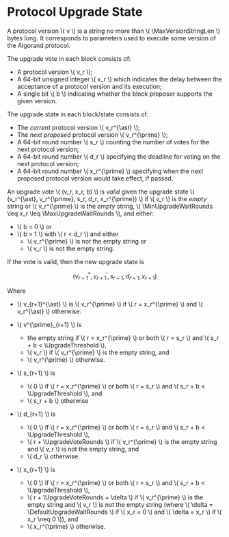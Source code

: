 $$
\newcommand \MaxVersionStringLen {V_{\max}}
\newcommand \DefaultUpgradeWaitRounds {\delta_x}
\newcommand \MaxUpgradeWaitRounds {\delta_{x_{\max}}}
\newcommand \MinUpgradeWaitRounds {\delta_{x_{\min}}}
\newcommand \UpgradeThreshold {\tau}
\newcommand \UpgradeVoteRounds {\delta_d}
$$

# Protocol Upgrade State

A protocol version \\( v \\) is a string no more than \\( \MaxVersionStringLen \\)
bytes long. It corresponds to parameters used to execute some version of the Algorand
protocol.

The upgrade vote in each block consists of:

- A protocol version \\( v_r \\);
- A 64-bit unsigned integer \\( x_r \\) which indicates the delay between the acceptance
of a protocol version and its execution;
- A single bit \\( b \\) indicating whether the block proposer supports the given
version.

The upgrade state in each block/state consists of:

- The _current_ protocol version \\( v_r^{\ast} \\);
- The _next proposed_ protocol version \\( v_r^{\prime} \\);
- A 64-bit round number \\( s_r \\) counting the number of votes for the next protocol
version;
- A 64-bit round number \\( d_r \\) specifying the deadline for voting on the next
protocol version;
- A 64-bit round number \\( x_r^{\prime} \\) specifying when the next proposed protocol
version would take effect, if passed.

An upgrade vote \\( (v_r, x_r, b) \\) is _valid_ given the upgrade state
\\( (v_r^{\ast}, v_r^{\prime}, s_r, d_r, x_r^{\prime}) \\) if \\( v_r \\) is the _empty_ string
or \\( v_r^{\prime} \\) is the _empty_ string, \\( \MinUpgradeWaitRounds \leq x_r \leq \MaxUpgradeWaitRounds \\), and either:

- \\( b = 0 \\) or
- \\( b = 1 \\) with \\( r < d_r \\) and either
  - \\( v_r^{\prime} \\) is not the empty string or
  - \\( v_r \\) is not the empty string.

If the vote is valid, then the new upgrade state is

$$
(v_{r+1}^{\ast}, v_{r+1}^{\prime}, s_{r+1}, d_{r+1}, x_{r+1})
$$

Where

- \\( v_{r+1}^{\ast} \\) is \\( v_r^{\prime} \\) if \\( r = x_r^{\prime} \\) and \\( v_r^{\ast} \\)
otherwise.
- \\( v^{\prime}_{r+1} \\) is
  - the empty string if \\( r = x_r^{\prime} \\) or both \\( r = s_r \\) and
  \\( s_r + b < \UpgradeThreshold \\),
  - \\( v_r \\) if \\( v_r^{\prime} \\) is the empty string, and
  - \\( v_r^{\prime} \\) otherwise.

- \\( s_{r+1} \\) is
  - \\( 0 \\) if \\( r = x_r^{\prime} \\) or both \\( r = s_r \\) and  \\( s_r + b < \UpgradeThreshold \\), and
  - \\( s_r + b \\) otherwise

- \\( d_{r+1} \\) is
  - \\( 0 \\) if \\( r = x_r^{\prime} \\) or both \\( r = s_r \\) and \\( s_r + b < \UpgradeThreshold \\),
  - \\( r + \UpgradeVoteRounds \\) if \\( v_r^{\prime} \\) is the empty string and
  \\( v_r \\) is not the empty string, and
  - \\( d_r \\) otherwise.

- \\( x_{r+1} \\) is
  - \\( 0 \\) if \\( r = x_r^{\prime} \\) or both \\( r = s_r \\) and \\( s_r + b < \UpgradeThreshold \\),
  - \\( r + \UpgradeVoteRounds + \delta \\) if \\( v_r^{\prime} \\) is the empty string and \\( v_r \\) is not
  the empty string (where \\( \delta = \DefaultUpgradeWaitRounds \\) if \\( x_r = 0 \\)
  and \\( \delta = x_r \\) if \\( x_r \neq 0 \\)), and
  - \\( x_r^{\prime} \\) otherwise.